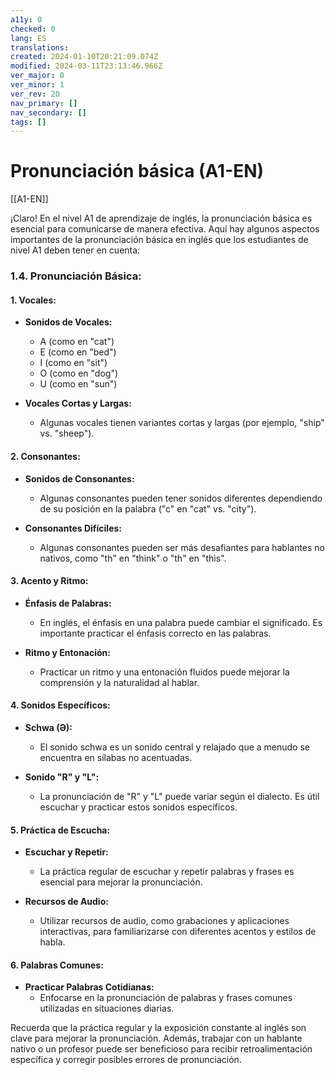 ```yaml
---
a11y: 0
checked: 0
lang: ES
translations: 
created: 2024-01-10T20:21:09.074Z
modified: 2024-03-11T23:13:46.966Z
ver_major: 0
ver_minor: 1
ver_rev: 20
nav_primary: []
nav_secondary: []
tags: []
---
```

# Pronunciación básica (A1-EN)

[[A1-EN]]

¡Claro! En el nivel A1 de aprendizaje de inglés, la pronunciación básica es esencial para comunicarse de manera efectiva. Aquí hay algunos aspectos importantes de la pronunciación básica en inglés que los estudiantes de nivel A1 deben tener en cuenta:

### 1.4. Pronunciación Básica:

#### **1. Vocales:**
   - **Sonidos de Vocales:**
     - A (como en "cat")
     - E (como en "bed")
     - I (como en "sit")
     - O (como en "dog")
     - U (como en "sun")

   - **Vocales Cortas y Largas:**
     - Algunas vocales tienen variantes cortas y largas (por ejemplo, "ship" vs. "sheep").

#### **2. Consonantes:**
   - **Sonidos de Consonantes:**
     - Algunas consonantes pueden tener sonidos diferentes dependiendo de su posición en la palabra ("c" en "cat" vs. "city").

   - **Consonantes Difíciles:**
     - Algunas consonantes pueden ser más desafiantes para hablantes no nativos, como "th" en "think" o "th" en "this".

#### **3. Acento y Ritmo:**
   - **Énfasis de Palabras:**
     - En inglés, el énfasis en una palabra puede cambiar el significado. Es importante practicar el énfasis correcto en las palabras.

   - **Ritmo y Entonación:**
     - Practicar un ritmo y una entonación fluidos puede mejorar la comprensión y la naturalidad al hablar.

#### **4. Sonidos Específicos:**
   - **Schwa (Ə):**
     - El sonido schwa es un sonido central y relajado que a menudo se encuentra en sílabas no acentuadas.

   - **Sonido "R" y "L":**
     - La pronunciación de "R" y "L" puede variar según el dialecto. Es útil escuchar y practicar estos sonidos específicos.

#### **5. Práctica de Escucha:**
   - **Escuchar y Repetir:**
     - La práctica regular de escuchar y repetir palabras y frases es esencial para mejorar la pronunciación.

   - **Recursos de Audio:**
     - Utilizar recursos de audio, como grabaciones y aplicaciones interactivas, para familiarizarse con diferentes acentos y estilos de habla.

#### **6. Palabras Comunes:**
   - **Practicar Palabras Cotidianas:**
     - Enfocarse en la pronunciación de palabras y frases comunes utilizadas en situaciones diarias.

Recuerda que la práctica regular y la exposición constante al inglés son clave para mejorar la pronunciación. Además, trabajar con un hablante nativo o un profesor puede ser beneficioso para recibir retroalimentación específica y corregir posibles errores de pronunciación.